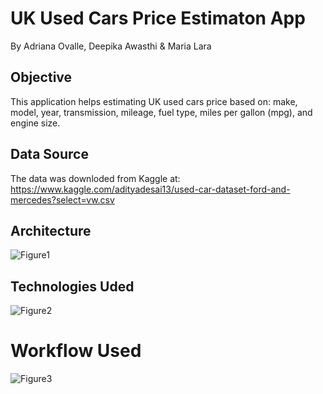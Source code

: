 # UK Used Cars Price Estimaton App
By Adriana Ovalle, Deepika Awasthi & Maria Lara

## Objective
This application helps estimating UK used cars price based on:  make, model, year, transmission, mileage, fuel type, miles per gallon (mpg), and engine size.

## Data Source
The data was downloded from Kaggle at: https://www.kaggle.com/adityadesai13/used-car-dataset-ford-and-mercedes?select=vw.csv

## Architecture
![Figure1](images/Image1.png)

## Technologies Uded
![Figure2](images/Image2.png)

# Workflow Used
![Figure3](images/Image3.png)

